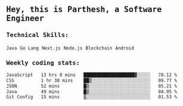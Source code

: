 <samp>
    <h2>Hey, this is Parthesh, a Software Engineer</h2>
    <h3>Technical Skills: </h3>
    <code>Java</code> <code>Go Lang</code> <code>Next.js</code> <code>Node.js</code> <code>Blockchain</code> <code>Android</code>
    <h3>Weekly coding stats:</h3>
<!--START_SECTION:waka-->

```txt
JavaScript   13 hrs 8 mins   ███████████████████▓░░░░░   78.12 %
CSS          1 hr 38 mins    ██▒░░░░░░░░░░░░░░░░░░░░░░   09.77 %
JSON         52 mins         █▒░░░░░░░░░░░░░░░░░░░░░░░   05.21 %
Java         49 mins         █▒░░░░░░░░░░░░░░░░░░░░░░░   04.95 %
Git Config   15 mins         ▒░░░░░░░░░░░░░░░░░░░░░░░░   01.53 %
```

<!--END_SECTION:waka-->
</samp>
